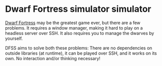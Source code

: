 Dwarf Fortress simulator simulator
==================================

[Dwarf Fortress](http://www.bay12games.com/dwarves/) may be the greatest game
ever, but there are a few problems. It requires a window manager, making it hard
to play on a headless server over SSH. It also requires you to manage the
dwarves by yourself.

DFSS aims to solve both these problems: There are no dependencies on outside
libraries (at runtime), it can be played over SSH, and it works on its own. No
interaction and/or thinking necessary!
